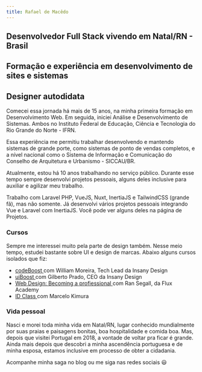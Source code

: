 ```yaml
---
title: Rafael de Macêdo
---
```

## Desenvolvedor Full Stack vivendo em Natal/RN - Brasil
## Formação e experiência em desenvolvimento de sites e sistemas
## Designer autodidata

Comecei essa jornada há mais de 15 anos, na minha primeira formação em Desenvolvimento Web. Em seguida, iniciei Análise e Desenvolvimento de Sistemas. Ambos no Instituto Federal de Educação, Ciência e Tecnologia do Rio Grande do Norte - IFRN.

Essa experiência me permitiu trabalhar desenvolvendo e mantendo sistemas de grande porte, como sistemas de ponto de vendas completos, e a nível nacional como o Sistema de Informação e Comunicação do Conselho de Arquitetura e Urbanismo - SICCAU/BR.

Atualmente, estou há 10 anos trabalhando no serviço público. Durante esse tempo sempre desenvolvi projetos pessoais, alguns deles inclusive para auxiliar e agilizar meu trabalho. 

Trabalho com Laravel PHP, VueJS, Nuxt, InertiaJS e TailwindCSS (grande fã), mas não somente. Já desenvolvi vários projetos pessoais integrando Vue e Laravel com InertiaJS. Você pode ver alguns deles na <nuxt-link to="/projetos">página de Projetos</nuxt-link>.

### Cursos
Sempre me interessei muito pela parte de design também. Nesse meio tempo, estudei bastante sobre UI e design de marcas. Abaixo alguns cursos isolados que fiz:
- <a target="_blank" href="https://codeboost.com.br">codeBoost <ExternalLinkIcon /></a> com William Moreira, Tech Lead da Insany Design
- <a target="_blank" href="https://uiboost.com.br/">uiBoost <ExternalLinkIcon /></a> com Gilberto Prado, CEO da Insany Design
- <a target="_blank" href="https://www.flux-academy.com/courses/learn-web-design-become-a-professional">Web Design: Becoming a profiessional <ExternalLinkIcon /></a> com Ran Segall, da Flux Academy
- <a target="_blank" href="https://idclass.com.br/">ID Class <ExternalLinkIcon /></a> com Marcelo Kimura

### Vida pessoal

Nasci e morei toda minha vida em Natal/RN, lugar conhecido mundialmente por suas praias e paisagens bonitas, boa hospitalidade e comida boa. Mas, depois que visitei Portugal em 2018, a vontade de voltar pra ficar é grande. Ainda mais depois que descobri a minha ascendência portuguesa e de minha esposa, estamos inclusive em processo de obter a cidadania.

Acompanhe minha saga no <nuxt-link to="/blog">blog</nuxt-link> ou me siga nas redes sociais 😃